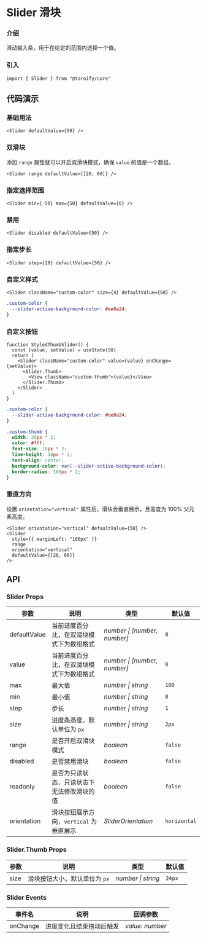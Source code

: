 # Slider 滑块

### 介绍

滑动输入条，用于在给定的范围内选择一个值。

### 引入

```tsx
import { Slider } from "@taroify/core"
```

## 代码演示

### 基础用法

```tsx
<Slider defaultValue={50} />
```

### 双滑块

添加 `range` 属性就可以开启双滑块模式，确保 `value` 的值是一个数组。

```tsx
<Slider range defaultValue={[20, 60]} />
```

### 指定选择范围

```tsx
<Slider min={-50} max={50} defaultValue={0} />
```

### 禁用

```tsx
<Slider disabled defaultValue={50} />
```

### 指定步长

```tsx
<Slider step={10} defaultValue={50} />
```

### 自定义样式

```tsx
<Slider className="custom-color" size={4} defaultValue={50} />
```

```scss
.custom-color {
  --slider-active-background-color: #ee0a24;
}
```

### 自定义按钮

```tsx
function StyledThumbSlider() {
  const [value, setValue] = useState(50)
  return (
    <Slider className="custom-color" value={value} onChange={setValue}>
      <Slider.Thumb>
        <View className="custom-thumb">{value}</View>
      </Slider.Thumb>
    </Slider>
  )
}
```

```scss
.custom-color {
  --slider-active-background-color: #ee0a24;
}

.custom-thumb {
  width: 26px * 2;
  color: #fff;
  font-size: 10px * 2;
  line-height: 18px * 2;
  text-align: center;
  background-color: var(--slider-active-background-color);
  border-radius: 100px * 2;
}
```

### 垂直方向

设置 `orientation="vertical"` 属性后，滑块会垂直展示，且高度为 100% 父元素高度。

```tsx
<Slider orientation="vertical" defaultValue={50} />
<Slider
  style={{ marginLeft: "100px" }}
  range
  orientation="vertical"
  defaultValue={[20, 60]}
/>
```

## API

### Slider Props

| 参数 | 说明 | 类型 | 默认值 |
| --- | --- | --- | --- |
| defaultValue | 当前进度百分比，在双滑块模式下为数组格式 | _number \| [number, number]_ | `0` |
| value | 当前进度百分比，在双滑块模式下为数组格式 | _number \| [number, number]_ | `0` |
| max | 最大值 | _number \| string_ | `100` |
| min | 最小值 | _number \| string_ | `0` |
| step | 步长 | _number \| string_ | `1` |
| size | 进度条高度，默认单位为 `px` | _number \| string_ | `2px` |
| range | 是否开启双滑块模式 | _boolean_ | `false` |
| disabled | 是否禁用滑块 | _boolean_ | `false` |
| readonly | 是否为只读状态，只读状态下无法修改滑块的值 | _boolean_ | `false` |
| orientation | 滑块按钮展示方向，`vertical` 为垂直展示 | _SliderOrientation_ | `horizontal` |

### Slider.Thumb Props

| 参数 | 说明 | 类型 | 默认值 |
| --- | --- | --- | --- |
| size | 滑块按钮大小，默认单位为 `px` |_number \| string_ | `24px` |

### Slider Events

| 事件名             | 说明                     | 回调参数            |
| ------------------ | ------------------------ | ------------------- |
| onChange             | 进度变化且结束拖动后触发 | _value: number_     |

